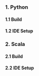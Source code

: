 ### **1. Python**

#### **1.1 Build** 

#### **1.2 IDE Setup**

### **2. Scala**

#### **2.1 Build** 

#### **2.2 IDE Setup**
